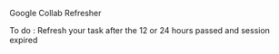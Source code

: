 Google Collab Refresher

To do : Refresh your task after the 12 or 24 hours passed and session expired